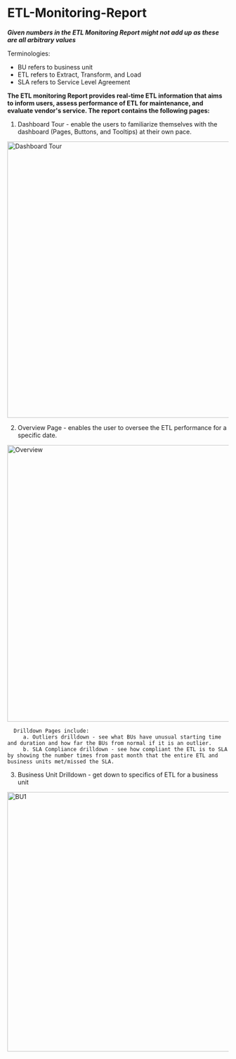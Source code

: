 # ETL-Monitoring-Report

***Given numbers in the ETL Monitoring Report might not add up as these are all arbitrary values***

Terminologies:
  - BU refers to business unit
  - ETL refers to Extract, Transform, and Load
  - SLA refers to Service Level Agreement

**The ETL monitoring Report provides real-time ETL information that aims to inform users, assess performance of ETL for maintenance, and evaluate vendor's service.
The report contains the following pages:**

  1. Dashboard Tour - enable the users to familiarize themselves with the dashboard (Pages, Buttons, and Tooltips) at their own pace.
  <img width="629" alt="Dashboard Tour" src="https://github.com/marizethpb/ETL-Monitoring-Report/assets/79640443/049085bb-9ce8-40f0-8850-1cca5692ec01">

  
  2. Overview Page - enables the user to oversee the ETL performance for a specific date. 
  <img width="630" alt="Overview" src="https://github.com/marizethpb/ETL-Monitoring-Report/assets/79640443/398abad3-f08a-41d2-81dc-64571fe5d280">

      Drilldown Pages include:
         a. Outliers drilldown - see what BUs have unusual starting time and duration and how far the BUs from normal if it is an outlier. 
         b. SLA Compliance drilldown - see how compliant the ETL is to SLA by showing the number times from past month that the entire ETL and business units met/missed the SLA.

  
  3. Business Unit Drilldown - get down to specifics of ETL for a business unit
  <img width="591" alt="BU1" src="https://github.com/marizethpb/ETL-Monitoring-Report/assets/79640443/64973021-bacd-47cb-b2d8-1340059a5559">

